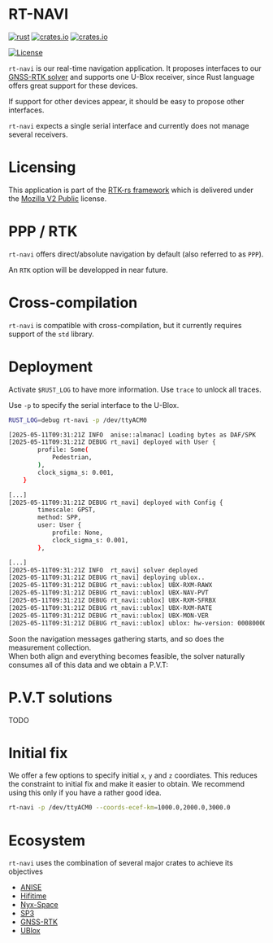 RT-NAVI
=======

[![rust](https://github.com/rtk-rs/rt-navi/actions/workflows/rust.yml/badge.svg)](https://github.com/rtk-rs/rt-navi/actions/workflows/rust.yml)
[![crates.io](https://img.shields.io/crates/v/rt-navi.svg)](https://crates.io/crates/rt-navi)
[![crates.io](https://img.shields.io/crates/d/rt-navi.svg)](https://crates.io/crates/rt-navi)

[![License](https://img.shields.io/badge/license-MPL_2.0-orange?style=for-the-badge&logo=mozilla)](https://github.com/rtk-rs/binex/blob/main/LICENSE)

`rt-navi` is our real-time navigation application. It proposes interfaces to our 
[GNSS-RTK solver](https://github.com/rtk-rs/gnss-rtk) and supports one U-Blox receiver,
since Rust language offers great support for these devices.

If support for other devices appear, it should be easy to propose other interfaces.

`rt-navi` expects a single serial interface and currently does not manage several receivers.

Licensing
=========

This application is part of the [RTK-rs framework](https://github.com/rtk-rs) which
is delivered under the [Mozilla V2 Public](https://www.mozilla.org/en-US/MPL/2.0) license.

PPP / RTK 
=========

`rt-navi` offers direct/absolute navigation by default (also referred to as `PPP`).  

An `RTK` option will be developped in near future.

Cross-compilation
=================

`rt-navi` is compatible with cross-compilation, but it currently requires support of the `std` library.

Deployment
==========

Activate `$RUST_LOG` to have more information. Use `trace` to unlock all traces.

Use `-p` to specify the serial interface to the U-Blox. 

```bash
RUST_LOG=debug rt-navi -p /dev/ttyACM0

[2025-05-11T09:31:21Z INFO  anise::almanac] Loading bytes as DAF/SPK
[2025-05-11T09:31:21Z DEBUG rt_navi] deployed with User {
        profile: Some(
            Pedestrian,
        ),
        clock_sigma_s: 0.001,
    } 

[...]
[2025-05-11T09:31:21Z DEBUG rt_navi] deployed with Config {
        timescale: GPST,
        method: SPP,
        user: User {
            profile: None,
            clock_sigma_s: 0.001,
        },

[...]
[2025-05-11T09:31:21Z INFO  rt_navi] solver deployed
[2025-05-11T09:31:21Z DEBUG rt_navi] deploying ublox..
[2025-05-11T09:31:21Z DEBUG rt_navi::ublox] UBX-RXM-RAWX
[2025-05-11T09:31:21Z DEBUG rt_navi::ublox] UBX-NAV-PVT
[2025-05-11T09:31:21Z DEBUG rt_navi::ublox] UBX-RXM-SFRBX
[2025-05-11T09:31:21Z DEBUG rt_navi::ublox] UBX-RXM-RATE
[2025-05-11T09:31:21Z DEBUG rt_navi::ublox] UBX-MON-VER
[2025-05-11T09:31:21Z DEBUG rt_navi::ublox] ublox: hw-version: 00080000, sw-version: EXT CORE 3.01 (111141) , extensions: ["ROM BASE 2.01 (75331)", "FWVER=TIM 1.10", "PROTVER=22.00", "MOD=NEO-M8T-0", "FIS=0xEF4015 (100111)", "GPS;GLO;GAL;BDS", "SBAS;IMES;QZSS"]
```

Soon the navigation messages gathering starts, and so does the measurement collection.  
When both align and everything becomes feasible, the solver naturally consumes all of this data and we obtain a P.V.T:

P.V.T solutions
===============

TODO

Initial fix
===========

We offer a few options to specify initial `x`, `y` and `z` coordiates. This reduces the constraint
to initial fix and make it easier to obtain. We recommend using this only if you have a rather good idea.

```bash
rt-navi -p /dev/ttyACM0 --coords-ecef-km=1000.0,2000.0,3000.0
```

Ecosystem
=========

`rt-navi` uses the combination of several major crates to achieve its objectives

- [ANISE](https://github.com/nyx-space/anise)
- [Hifitime](https://github.com/nyx-space/hifitime)
- [Nyx-Space](https://github.com/nyx-space/nyx)
- [SP3](https://github.com/rtk-rs/sp3)
- [GNSS-RTK](https://github.com/rtk-rs/gnss-rtk)
- [UBlox](https://github.com/ublox-rs/ublox)
